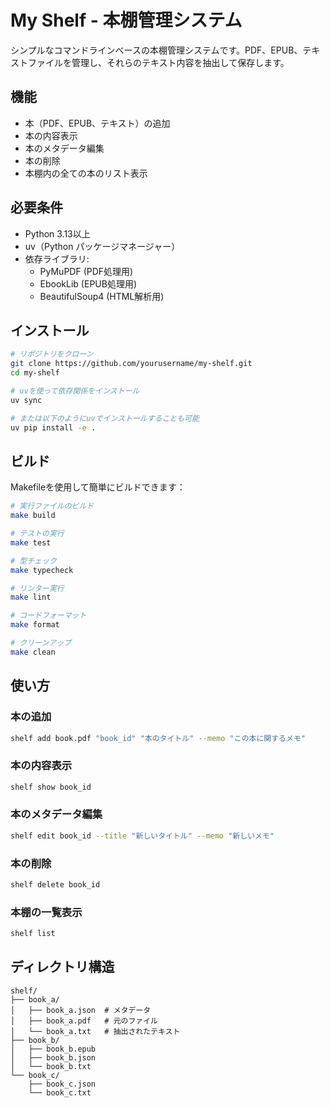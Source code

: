 # My Shelf - 本棚管理システム

シンプルなコマンドラインベースの本棚管理システムです。PDF、EPUB、テキストファイルを管理し、それらのテキスト内容を抽出して保存します。

## 機能

- 本（PDF、EPUB、テキスト）の追加
- 本の内容表示
- 本のメタデータ編集
- 本の削除
- 本棚内の全ての本のリスト表示

## 必要条件

- Python 3.13以上
- uv（Python パッケージマネージャー）
- 依存ライブラリ:
  - PyMuPDF (PDF処理用)
  - EbookLib (EPUB処理用)
  - BeautifulSoup4 (HTML解析用)

## インストール

```bash
# リポジトリをクローン
git clone https://github.com/yourusername/my-shelf.git
cd my-shelf

# uvを使って依存関係をインストール
uv sync

# または以下のようにuvでインストールすることも可能
uv pip install -e .
```

## ビルド

Makefileを使用して簡単にビルドできます：

```bash
# 実行ファイルのビルド
make build

# テストの実行
make test

# 型チェック
make typecheck

# リンター実行
make lint

# コードフォーマット
make format

# クリーンアップ
make clean
```

## 使い方

### 本の追加

```bash
shelf add book.pdf "book_id" "本のタイトル" --memo "この本に関するメモ"
```

### 本の内容表示

```bash
shelf show book_id
```

### 本のメタデータ編集

```bash
shelf edit book_id --title "新しいタイトル" --memo "新しいメモ"
```

### 本の削除

```bash
shelf delete book_id
```

### 本棚の一覧表示

```bash
shelf list
```

## ディレクトリ構造

```
shelf/
├── book_a/
│   ├── book_a.json  # メタデータ
│   ├── book_a.pdf   # 元のファイル
│   └── book_a.txt   # 抽出されたテキスト
├── book_b/
│   ├── book_b.epub
│   ├── book_b.json
│   └── book_b.txt
└── book_c/
    ├── book_c.json
    └── book_c.txt
```
